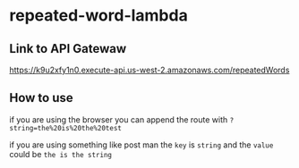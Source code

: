 # repeated-word-lambda

## Link to API Gatewaw
https://k9u2xfy1n0.execute-api.us-west-2.amazonaws.com/repeatedWords

## How to use

if you are using the browser you can append the route with
  `?string=the%20is%20the%20test`

if you are using something like post man the `key` is
  `string`
and the `value` could be
  `the is the string`
